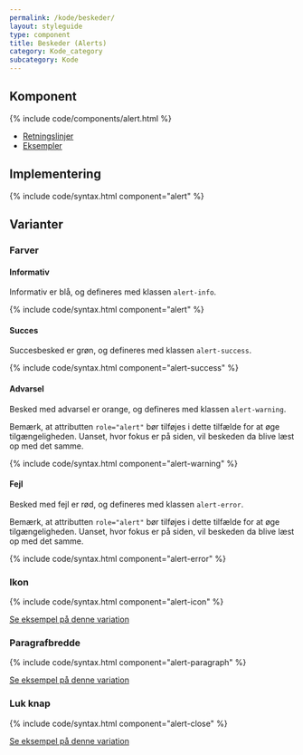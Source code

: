 ```yaml
---
permalink: /kode/beskeder/
layout: styleguide
type: component
title: Beskeder (Alerts)
category: Kode_category
subcategory: Kode
---
```


## Komponent
{% include code/components/alert.html %}

<ul class="nobullet-list mt-7">
    <li><a href="/komponenter/beskeder/#retningslinjer">Retningslinjer</a></li>
    <li><a href="/komponenter/beskeder/">Eksempler</a></li>
</ul>

## Implementering
{% include code/syntax.html component="alert" %}

## Varianter
### Farver
#### Informativ
Informativ er blå, og defineres med klassen `alert-info`.

{% include code/syntax.html component="alert" %}

#### Succes
Succesbesked er grøn, og defineres med klassen `alert-success`.

{% include code/syntax.html component="alert-success" %}

#### Advarsel
Besked med advarsel er orange, og defineres med klassen `alert-warning`.

Bemærk, at attributten `role="alert"` bør tilføjes i dette tilfælde for at øge tilgængeligheden. Uanset, hvor fokus er på siden, vil beskeden da blive læst op med det samme.

{% include code/syntax.html component="alert-warning" %}

#### Fejl
Besked med fejl er rød, og defineres med klassen `alert-error`.

Bemærk, at attributten `role="alert"` bør tilføjes i dette tilfælde for at øge tilgængeligheden. Uanset, hvor fokus er på siden, vil beskeden da blive læst op med det samme.

{% include code/syntax.html component="alert-error" %}

### Ikon
{% include code/syntax.html component="alert-icon" %}

<a href="/komponenter/beskeder/#beskeder-med-ikon">Se eksempel på denne variation</a>

### Paragrafbredde
{% include code/syntax.html component="alert-paragraph" %}

<a href="/komponenter/beskeder/#forskellige-teksteksempler">Se eksempel på denne variation</a>

### Luk knap
{% include code/syntax.html component="alert-close" %}

<a href="/komponenter/beskeder/#beskeder-med-luk-knap">Se eksempel på denne variation</a>
